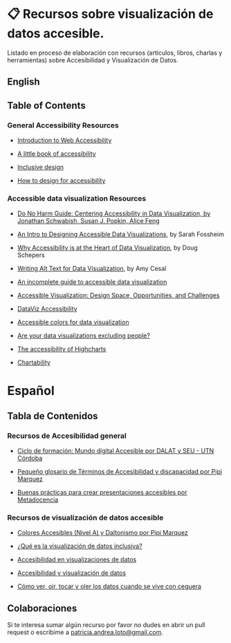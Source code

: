# 📋  Recursos sobre visualización de datos accesible.
 Listado en proceso de elaboración con recursos (artículos, libros, charlas y herramientas) sobre Accesibilidad y Visualización de Datos.

## English

## Table of Contents 

### General Accessibility Resources

* [Introduction to Web Accessibility](https://www.w3.org/WAI/fundamentals/accessibility-intro/)

* [A little book of accessibility](https://www.ab11y.com/articles/a-little-book-of-accessibility/)

* [Inclusive design](https://automattic.design/inclusive/)

* [How to design for accessibility](https://www.bbc.co.uk/gel/guidelines/how-to-design-for-accessibility)


### Accessible data visualization Resources

* [Do No Harm Guide: Centering Accessibility in Data Visualization, by Jonathan Schwabish, Susan J. Popkin, Alice Feng](https://www.urban.org/research/publication/do-no-harm-guide-centering-accessibility-data-visualization)

* [An Intro to Designing Accessible Data Visualizations](https://fossheim.io/writing/posts/accessible-dataviz-design/), by Sarah Fossheim

* [Why Accessibility is at the Heart of Data Visualization](https://medium.com/nightingale/accessibility-is-at-the-heart-of-data-visualization-64a38d6c505b), by Doug Schepers

* [Writing Alt Text for Data Visualization](https://medium.com/nightingale/writing-alt-text-for-data-visualization-2a218ef43f81), by Amy Cesal

* [An incomplete guide to accessible data visualization](https://towardsdatascience.com/an-incomplete-guide-to-accessible-data-visualization-33f15bfcc400)

*  [Accessible Visualization: Design Space, Opportunities, and Challenges](https://onlinelibrary.wiley.com/doi/abs/10.1111/cgf.14298)

* [DataViz Accessibility](https://github.com/dataviza11y/resources)

* [Accessible colors for data visualization](https://zachgrosser.medium.com/accessible-colors-for-data-visualization-2ad64ac4ee7e)

* [Are your data visualizations excluding people?](https://www.youtube.com/watch?v=SWB-KLXN-Ok)

* [The accessibility of Highcharts](https://www.highcharts.com/docs/accessibility/accessibility-module)

* [Chartability](https://chartability.fizz.studio/)





# Español

## Tabla de Contenidos

### **Recursos de Accesibilidad general**

* [Ciclo de formación: Mundo digital Accesible por DALAT y SEU - UTN Córdoba](https://youtube.com/playlist?list=PLergKtvtBJw34z0_kO2mohz8KabkfTNsD) 

* [Pequeño glosario de Términos de Accesibilidad y discapacidad por Pipi Marquez](https://pipimarquez.medium.com/peque%C3%B1o-glosario-de-t%C3%A9rminos-de-accesibilidad-y-discapacidad-a44080abd8d1)

* [Buenas prácticas para crear presentaciones accesibles por Metadocencia](https://www.metadocencia.org/post/presentaciones-accesibles/)


### **Recursos de visualización de datos accesible**

* [Colores Accesibles (Nivel A) y Daltonismo por Pipi Marquez](https://pipimarquez.medium.com/colores-accesibles-nivel-a-y-daltonismo-769d4e8fbaab)

* [¿Qué es la visualización de datos inclusiva?](https://datouch.uma.es/2022/10/07/que-es-la-visualizacion-de-datos-inclusiva/)

* [Accesibilidad en visualizaciones de datos](https://learn.microsoft.com/es-[es/office/dev/add-ins/design/data-visualization-guidelines)

* [Accesibilidad y visualización de datos](http://sidar.org/ponencias/2015/jpd15/) 

* [Cómo ver, oír, tocar y oler los datos cuando se vive con ceguera](https://www.yotambien.mx/actualidad/visualizacion-inclusiva-accesibilidad-digital-para-ceguera/)


## Colaboraciones

Si te interesa sumar algún recurso por favor no dudes en abrir un pull request o escribime a [patricia.andrea.loto@gmail.com](patricia.andrea.loto@gmail.com).
